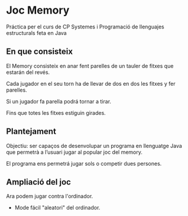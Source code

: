 # Joc Memory

Práctica per el curs de CP Systemes i Programació de llenguajes estructurals feta en Java

## En que consisteix

El Memory consisteix en anar fent parelles de un tauler de fitxes que estarán del revés.

Cada jugador en el seu torn ha de llevar de dos en dos les fitxes y fer parelles.

Si un jugador fa parella podrá tornar a tirar.

Fins que totes les fitxes estiguin girades.

## Plantejament

Objectiu: ser capaços de desenvolupar un programa en llenguatge Java que permetrà a l’usuari jugar al popular joc del memory.

El programa ens permetrá jugar sols o competir dues persones.

## Ampliació del joc

Ara podem jugar contra l'ordinador.

- Mode fácil "aleatori" del ordinador.
